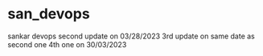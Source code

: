# san_devops
sankar devops
second update on 03/28/2023
3rd update on same date as second one
4th one on 30/03/2023








